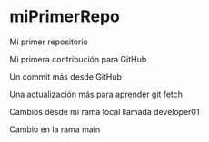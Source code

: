 # miPrimerRepo

Mi primer repositorio

Mi primera contribución para GitHub

Un commit más desde GitHub

Una actualización más para aprender git fetch

Cambios desde mi rama local llamada developer01

Cambio en la rama main